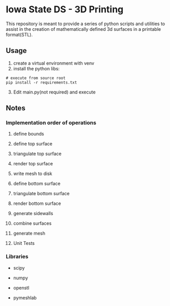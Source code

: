 # Iowa State DS - 3D Printing

This repository is meant to provide a series of python scripts and utilities to assist 
in the creation of mathematically defined 3d surfaces in a printable format(STL).


## Usage
1. create a virtual environment with venv
2. install the python libs:
```
# execute from source root
pip install -r requirements.txt
```
3. Edit main.py(not required) and execute


## Notes

### Implementation order of operations
1. define bounds

2. define top surface
3. triangulate top surface
4. render top surface

5. write mesh to disk

6. define bottom surface 
7. triangulate bottom surface
8. render bottom surface

9. generate sidewalls
10. combine surfaces 
11. generate mesh

12. Unit Tests

### Libraries
- scipy
- numpy
- openstl

- pymeshlab

